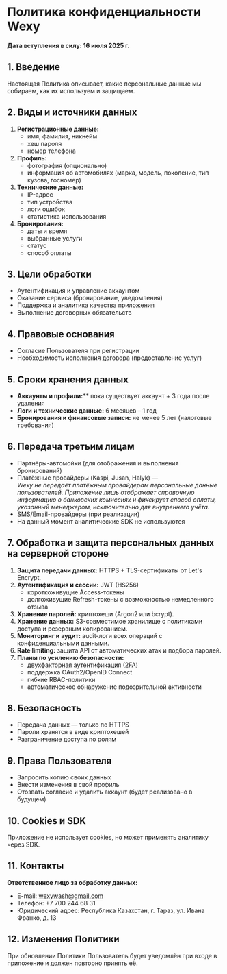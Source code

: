 # Политика конфиденциальности Wexy  
**Дата вступления в силу: 16 июля 2025 г.**

## 1. Введение  
Настоящая Политика описывает, какие персональные данные мы собираем, как их используем и защищаем.

## 2. Виды и источники данных  
1. **Регистрационные данные:**  
   - имя, фамилия, никнейм  
   - хеш пароля  
   - номер телефона  
2. **Профиль:**  
   - фотография (опционально)  
   - информация об автомобилях (марка, модель, поколение, тип кузова, госномер)  
3. **Технические данные:**  
   - IP-адрес  
   - тип устройства  
   - логи ошибок  
   - статистика использования  
4. **Бронирования:**  
   - даты и время  
   - выбранные услуги  
   - статус  
   - способ оплаты  

## 3. Цели обработки  
- Аутентификация и управление аккаунтом  
- Оказание сервиса (бронирование, уведомления)  
- Поддержка и аналитика качества приложения  
- Выполнение договорных обязательств  

## 4. Правовые основания  
- Согласие Пользователя при регистрации  
- Необходимость исполнения договора (предоставление услуг)  

## 5. Сроки хранения данных  
- **Аккаунты и профили:**** пока существует аккаунт + 3 года после удаления  
- **Логи и технические данные:** 6 месяцев – 1 год  
- **Бронирования и финансовые записи:** не менее 5 лет (налоговые требования)  

## 6. Передача третьим лицам
- Партнёры-автомойки (для отображения и выполнения бронирований)
- Платёжные провайдеры (Kaspi, Jusan, Halyk) —  
  *Wexy не передаёт платёжным провайдерам персональные данные пользователей. Приложение лишь отображает справочную информацию о банковских комиссиях и фиксирует 
способ оплаты, указанный менеджером, исключительно для внутреннего учёта.*
- SMS/Email-провайдеры (при реализации)
- На данный момент аналитические SDK не используются

## 7. Обработка и защита персональных данных на серверной стороне  
1. **Защита передачи данных:** HTTPS + TLS-сертификаты от Let's Encrypt.  
2. **Аутентификация и сессии:** JWT (HS256)  
   - короткоживущие Access-токены  
   - долгоживущие Refresh-токены с возможностью немедленного отзыва  
3. **Хранение паролей:** криптохеши (Argon2 или bcrypt).  
4. **Хранение данных:** S3-совместимое хранилище с политиками доступа и резервным копированием.  
5. **Мониторинг и аудит:** audit-логи всех операций с конфиденциальными данными.  
6. **Rate limiting:** защита API от автоматических атак и подбора паролей.  
7. **Планы по усилению безопасности:**  
   - двухфакторная аутентификация (2FA)  
   - поддержка OAuth2/OpenID Connect  
   - гибкие RBAC-политики  
   - автоматическое обнаружение подозрительной активности  

## 8. Безопасность  
- Передача данных — только по HTTPS  
- Пароли хранятся в виде криптохешей  
- Разграничение доступа по ролям  

## 9. Права Пользователя  
- Запросить копию своих данных  
- Внести изменения в свой профиль  
- Отозвать согласие и удалить аккаунт (будет реализовано в будущем)  

## 10. Cookies и SDK  
Приложение не использует cookies, но может применять аналитику через SDK.

## 11. Контакты  
**Ответственное лицо за обработку данных:**  
- E-mail: wexywash@gmail.com  
- Телефон: +7 700 244 68 31  
- Юридический адрес: Республика Казахстан, г. Тараз, ул. Ивана Франко, д. 13  

## 12. Изменения Политики  
При обновлении Политики Пользователь будет уведомлён при входе в приложение и должен повторно принять её.
